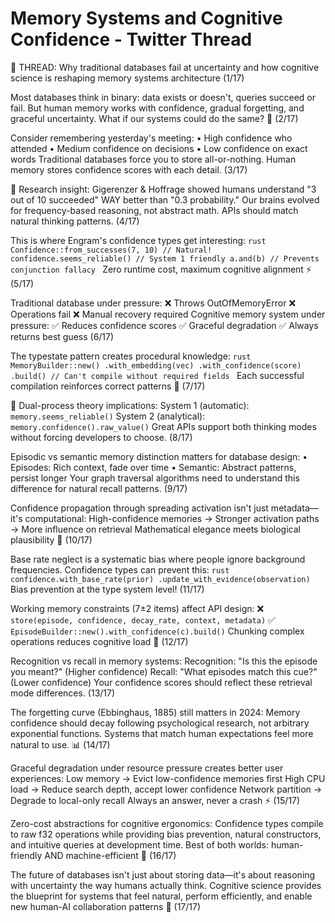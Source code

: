 # Memory Systems and Cognitive Confidence - Twitter Thread

🧠 THREAD: Why traditional databases fail at uncertainty and how cognitive science is reshaping memory systems architecture (1/17)

Most databases think in binary: data exists or doesn't, queries succeed or fail. But human memory works with confidence, gradual forgetting, and graceful uncertainty. What if our systems could do the same? 🤔 (2/17)

Consider remembering yesterday's meeting: • High confidence who attended • Medium confidence on decisions • Low confidence on exact words Traditional databases force you to store all-or-nothing. Human memory stores confidence scores with each detail. (3/17)

🔬 Research insight: Gigerenzer & Hoffrage showed humans understand "3 out of 10 succeeded" WAY better than "0.3 probability." Our brains evolved for frequency-based reasoning, not abstract math. APIs should match natural thinking patterns. (4/17)

This is where Engram's confidence types get interesting: ```rust Confidence::from_successes(7, 10) // Natural! confidence.seems_reliable() // System 1 friendly a.and(b) // Prevents conjunction fallacy ``` Zero runtime cost, maximum cognitive alignment ⚡️ (5/17)

Traditional database under pressure: ❌ Throws OutOfMemoryError ❌ Operations fail ❌ Manual recovery required Cognitive memory system under pressure: ✅ Reduces confidence scores ✅ Graceful degradation ✅ Always returns best guess (6/17)

The typestate pattern creates procedural knowledge: ```rust MemoryBuilder::new() .with_embedding(vec) .with_confidence(score) .build() // Can't compile without required fields ``` Each successful compilation reinforces correct patterns 🎯 (7/17)

🧪 Dual-process theory implications: System 1 (automatic): `memory.seems_reliable()` System 2 (analytical): `memory.confidence().raw_value()` Great APIs support both thinking modes without forcing developers to choose. (8/17)

Episodic vs semantic memory distinction matters for database design: • Episodes: Rich context, fade over time • Semantic: Abstract patterns, persist longer Your graph traversal algorithms need to understand this difference for natural recall patterns. (9/17)

Confidence propagation through spreading activation isn't just metadata—it's computational: High-confidence memories → Stronger activation paths → More influence on retrieval Mathematical elegance meets biological plausibility 🌟 (10/17)

Base rate neglect is a systematic bias where people ignore background frequencies. Confidence types can prevent this: ```rust confidence.with_base_rate(prior) .update_with_evidence(observation) ``` Bias prevention at the type system level! (11/17)

Working memory constraints (7±2 items) affect API design: ❌ `store(episode, confidence, decay_rate, context, metadata)` ✅ `EpisodeBuilder::new().with_confidence(c).build()` Chunking complex operations reduces cognitive load 🧠 (12/17)

Recognition vs recall in memory systems: Recognition: "Is this the episode you meant?" (Higher confidence) Recall: "What episodes match this cue?" (Lower confidence) Your confidence scores should reflect these retrieval mode differences. (13/17)

The forgetting curve (Ebbinghaus, 1885) still matters in 2024: Memory confidence should decay following psychological research, not arbitrary exponential functions. Systems that match human expectations feel more natural to use. 📊 (14/17)

Graceful degradation under resource pressure creates better user experiences: Low memory → Evict low-confidence memories first High CPU load → Reduce search depth, accept lower confidence Network partition → Degrade to local-only recall Always an answer, never a crash ⚡️ (15/17)

Zero-cost abstractions for cognitive ergonomics: Confidence types compile to raw f32 operations while providing bias prevention, natural constructors, and intuitive queries at development time. Best of both worlds: human-friendly AND machine-efficient 🚀 (16/17)

The future of databases isn't just about storing data—it's about reasoning with uncertainty the way humans actually think. Cognitive science provides the blueprint for systems that feel natural, perform efficiently, and enable new human-AI collaboration patterns 🤝 (17/17)